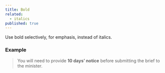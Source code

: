 ```yaml
---
title: Bold
related: 
  - italics
published: true
---
```


Use bold selectively, for emphasis, instead of italics.

### Example

> You will need to provide **10 days’ notice** before submitting the brief to the minister.
